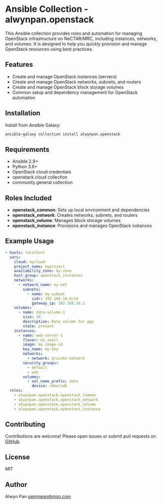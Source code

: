 # Ansible Collection - alwynpan.openstack

This Ansible collection provides roles and automation for managing OpenStack infrastructure on NeCTAR/MRC, including instances, networks, and volumes. It is designed to help you quickly provision and manage OpenStack resources using best practices.

## Features

- Create and manage OpenStack instances (servers)
- Create and manage OpenStack networks, subnets, and routers
- Create and manage OpenStack block storage volumes
- Common setup and dependency management for OpenStack automation

## Installation

Install from Ansible Galaxy:

```bash
ansible-galaxy collection install alwynpan.openstack
```

## Requirements

- Ansible 2.9+
- Python 3.6+
- OpenStack cloud credentials
- openstack.cloud collection
- community.general collection

## Roles Included

- **openstack_common**: Sets up local environment and dependencies
- **openstack_network**: Creates networks, subnets, and routers
- **openstack_volume**: Manages block storage volumes
- **openstack_instance**: Provisions and manages OpenStack instances

## Example Usage

```yaml
- hosts: localhost
  vars:
    cloud: mycloud
    project_name: myproject
    availability_zone: my-zone
    host_group: openstack_instances
    networks:
      - network_name: my-net
        subnets:
          - name: my-subnet
            cidr: 192.168.10.0/24
            gateway_ip: 192.168.10.1
    volumes:
      - name: data-volume-1
        size: 10
        description: Data volume for app
        state: present
    instances:
      - name: web-server-1
        flavor: m1.small
        image: my-image-id
        key_name: my-key
        networks:
          - network: private-network
        security_groups:
          - default
          - web
        volumes:
          - vol_name_prefix: data
            device: /dev/vdb
  roles:
    - alwynpan.openstack.openstack_common
    - alwynpan.openstack.openstack_network
    - alwynpan.openstack.openstack_volume
    - alwynpan.openstack.openstack_instance
```

## Contributing

Contributions are welcome! Please open issues or submit pull requests on [GitHub](https://github.com/alwynpan/ansible-openstack-collection).

## License

MIT

## Author

Alwyn Pan <geminean@msn.com>
